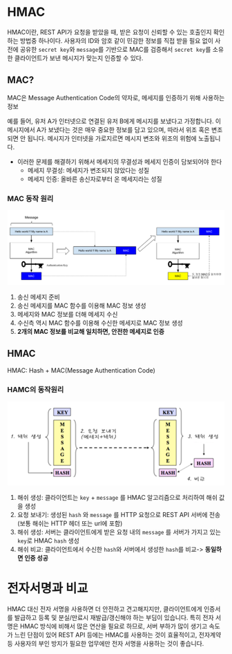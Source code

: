 # HMAC

HMAC이란, REST API가 요청을 받았을 때, 받은 요청이 신뢰할 수 있는 호출인지 확인하는 방법중 하나이다.
사용자의 ID와 암호 같이 민감한 정보를 직접 받을 필요 없이 사전에 공유한 `secret key`와 `message`를 기반으로 MAC를 검증해서 `secret key`를 소유한 클라이언트가 보낸 메시지가 맞는지 인증할 수 있다.

## MAC?
MAC은 Message Authentication Code의 약자로, 메세지를 인증하기 위해 사용하는 정보

예를 들어, 유저 A가 인터넷으로 연결된 유저 B에게 메시지를 보냈다고 가정합니다. 이 메시지에서 A가 보냈다는 것은 매우 중요한 정보를 담고 있으며, 따라서 위조 혹은 변조되면 안 됩니다. 메시지가 인터넷을 가로지르면 메시지 변조와 위조의 위험에 노출됩니다.

* 이러한 문제를 해결하기 위해서 메세지의 무결성과 메세지 인증이 담보되어야 한다
  + 메세지 무결성: 메세지가 변조되지 않았다는 성질
  + 메세지 인증: 올바른 송신자로부터 온 메세지라는 성질

### MAC 동작 원리

![](assets/hmac-9bd1816c.png)

1. 송신 메세지 준비
2. 송신 메세지를 MAC 함수를 이용해 MAC 정보 생성
3. 메세지와 MAC 정보를 더해 메세지 수신
4. 수신측 역시 MAC 함수를 이용해 수신한 메세지로 MAC 정보 생성
5. **2개의 MAC 정보를 비교해 일치하면, 안전한 메세지로 인증**

## HMAC
HMAC: Hash + MAC(Message Authentication Code)

### HAMC의 동작원리

![](assets/hmac-7c416b38.png)

1. 해쉬 생성: 클라이언트는 `key` + `message` 를 HMAC 알고리즘으로 처리하여 해쉬 값을 생성
2. 요청 보내기: 생성된 `hash` 와 `message` 를 HTTP 요청으로 REST API 서버에 전송(보통 해쉬는 HTTP 헤더 또는 url에 포함)
3. 해쉬 생성: 서버는 클라이언트에게 받은 요청 내의 `message` 를 서버가 가지고 있는 `key`로 HMAC `hash` 생성
4. 해쉬 비교: 클라이언트에서 수신한 `hash`와 서버에서 생성한 `hash`를 비교-> **동일하면 인증 성공**

# 전자서명과 비교

HMAC 대신 전자 서명을 사용하면 더 안전하고 견고해지지만, 클라이언트에게 인증서를 발급하고 등록 및 분실/만료시 재발급/갱신해야 하는 부딤이 있습니다.
특히 전자 서명은 HMAC 방식에 비해서 많은 연산을 필요로 하므로, 서버 부하가 많이 생기고 속도가 느린 단점이 있어 REST API 등에는 HMAC를 사용하는 것이 효율적이고, 전자계약 등 사용자의 부인 방지가 필요한 업무에만 전자 서명을 사용하는 것이 좋습니다.
